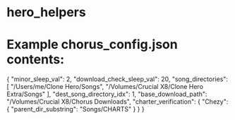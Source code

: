 # hero_helpers

# Example chorus_config.json contents:

{
    "minor_sleep_val": 2,
    "download_check_sleep_val": 20,
    "song_directories": [
        "/Users/me/Clone Hero/Songs",
        "/Volumes/Crucial X8/Clone Hero Extra/Songs"
    ],
    "dest_song_directory_idx": 1,
    "base_download_path": "/Volumes/Crucial X8/Chorus Downloads",
    "charter_verification": {
        "Chezy": {
            "parent_dir_substring": "Songs/CHARTS"
        }
    }
}
